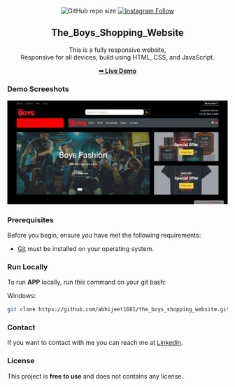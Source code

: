 <div align="center">
  
  ![GitHub repo size](https://img.shields.io/github/repo-size/abhijeet1681/the_boys_shopping_website)
  [![Instagram Follow](https://img.shields.io/badge/-Instagram-FF1494)](https://instagram.com/developer_abhii?igshid=ZDdkNTZiNTM=)


  <h2 align="center">The_Boys_Shopping_Website</h2>

  This is a fully responsive website, <br />Responsive for all devices, build using HTML, CSS, and JavaScript.

  <a href="http://theboysshoppingwebsite.000webhostapp.com/"><strong>➥ Live Demo</strong></a>

</div>


### Demo Screeshots

![Portfolio Desktop Demo](aj.png "Desktop Demo")

### Prerequisites

Before you begin, ensure you have met the following requirements:

* [Git](https://git-scm.com/downloads "Download Git") must be installed on your operating system.

### Run Locally

To run **APP** locally, run this command on your git bash:

Windows:

```bash
git clone https://github.com/abhijeet1681/the_boys_shopping_website.git
```

### Contact

If you want to contact with me you can reach me at [Linkedin](www.linkedin.com/in/abhijeet-jadhav-30b625211).

### License

This project is **free to use** and does not contains any license.

